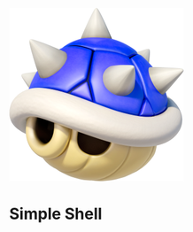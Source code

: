 ![alt text](https://github.com/juanesart/simple_shell/blob/master/img/Blue_Shell.png?raw=true)
# Simple Shell